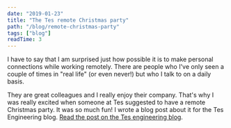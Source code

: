 ```yaml
---
date: "2019-01-23"
title: "The Tes remote Christmas party"
path: "/blog/remote-christmas-party"
tags: ["blog"] 
readTime: 3
---
```


I have to say that I am surprised just how possible it is to make personal connections while working remotely. There are people who I've only seen a couple of times in "real life" (or even never!) but who I talk to on a daily basis.

<!--break-->

They are great colleagues and I really enjoy their company.
That's why I was really excited when someone at Tes suggested to have a remote Christmas party.
It was so much fun! I wrote a blog post about it for the Tes Engineering blog.
[Read the post on the Tes engineering blog](https://engineering.tes.com/post/remote-christmas-party/).
